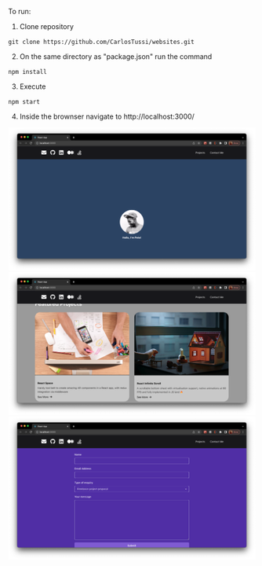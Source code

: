 To run:
1) Clone repository
```
git clone https://github.com/CarlosTussi/websites.git
```
2) On the same directory as "package.json" run the command
```
npm install
```

3) Execute 
```
npm start
```

4) Inside the brownser navigate to http://localhost:3000/


![alt text](https://github.com/CarlosTussi/images/blob/main/lab1.png)
![alt text](https://github.com/CarlosTussi/images/blob/main/lab2.png)
![alt text](https://github.com/CarlosTussi/images/blob/main/lab3.png)

